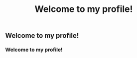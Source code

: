 <!doctype html>

<html lang="en">
<head>
    <meta charset="utf-8">
    <meta name="viewport" content="width=device-width, initial-scale=1.0">
    <title>Michael Thompson - Github</title>
    <meta name="description" content="website">
    <meta name="author" content="mikethompson100">
</head>
<body>
<header>
<h1>Welcome to my profile!</h1>
</header>
<section>
<h2>Welcome to my profile!</h2>
</section>
<section>
<h3>Welcome to my profile!</h3>
</section>
</body>
</html>
